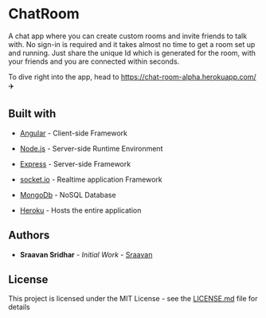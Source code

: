 # ChatRoom

A chat app where you can create custom rooms and invite friends to talk with. No sign-in is required and it takes almost no time to get a room set up and running. Just share the unique Id which is generated for the room, with your friends and you are connected within seconds.

To dive right into the app, head to https://chat-room-alpha.herokuapp.com/ :airplane:

## Built with

* [Angular](https://angular.io/) - Client-side Framework

* [Node.js](https://nodejs.org/en/) - Server-side Runtime Environment

* [Express](https://expressjs.com/) - Server-side Framework

* [socket.io](https://socket.io/) - Realtime application Framework

* [MongoDb](https://www.mongodb.com/) - NoSQL Database

* [Heroku](https://www.heroku.com/) - Hosts the entire application

## Authors

* **Sraavan Sridhar** - *Initial Work* - [Sraavan](https://github.com/Sraavan)

## License

This project is licensed under the MIT License - see the [LICENSE.md](LICENSE) file for details
